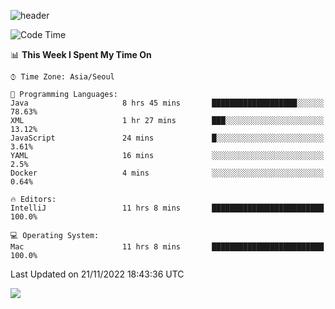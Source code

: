 ![header](https://capsule-render.vercel.app/api?type=Egg&color=timeAuto&height=300&section=header&text=PoPo&fontSize=90&animation=fadeIn)

  <!--START_SECTION:waka-->
![Code Time](http://img.shields.io/badge/Code%20Time-285%20hrs%2014%20mins-blue)

📊 **This Week I Spent My Time On** 

```text
⌚︎ Time Zone: Asia/Seoul

💬 Programming Languages: 
Java                     8 hrs 45 mins       ███████████████████░░░░░░   78.63% 
XML                      1 hr 27 mins        ███░░░░░░░░░░░░░░░░░░░░░░   13.12% 
JavaScript               24 mins             █░░░░░░░░░░░░░░░░░░░░░░░░   3.61% 
YAML                     16 mins             ░░░░░░░░░░░░░░░░░░░░░░░░░   2.5% 
Docker                   4 mins              ░░░░░░░░░░░░░░░░░░░░░░░░░   0.64%

🔥 Editors: 
IntelliJ                 11 hrs 8 mins       █████████████████████████   100.0%

💻 Operating System: 
Mac                      11 hrs 8 mins       █████████████████████████   100.0%

```


 Last Updated on 21/11/2022 18:43:36 UTC
<!--END_SECTION:waka-->



<img src="https://capsule-render.vercel.app/api?type=Egg&color=timeAuto&height=300&section=footer&text=PoPo&fontSize=90&animation=fadeIn&reversal=true" />
